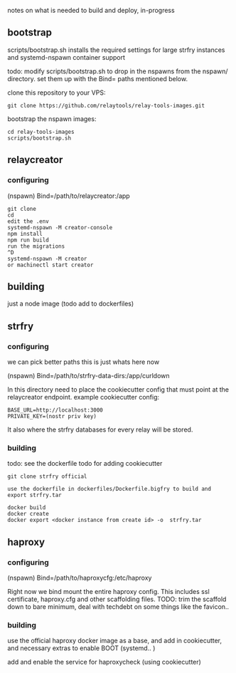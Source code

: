 notes on what is needed to build and deploy, in-progress

## bootstrap

scripts/bootstrap.sh installs the required settings for large strfry instances and systemd-nspawn container support

todo: modify scripts/bootstrap.sh to drop in the nspawns from the nspawn/ directory.  set them up with the Bind= paths mentioned below.

clone this repository to your VPS:

    git clone https://github.com/relaytools/relay-tools-images.git

bootstrap the nspawn images:

    cd relay-tools-images
    scripts/bootstrap.sh

## relaycreator

### configuring
(nspawn)
Bind=/path/to/relaycreator:/app
```
git clone
cd
edit the .env
systemd-nspawn -M creator-console
npm install
npm run build
run the migrations
^D
systemd-nspawn -M creator
or machinectl start creator
```
## building
just a node image (todo add to dockerfiles) 

## strfry

### configuring
we can pick better paths this is just whats here now

(nspawn)
Bind=/path/to/strfry-data-dirs:/app/curldown

In this directory need to place the cookiecutter config that must point at the relaycreator endpoint.  example cookiecutter config:
```
BASE_URL=http://localhost:3000
PRIVATE_KEY=(nostr priv key)
```

It also where the strfry databases for every relay will be stored.

### building

todo: see the dockerfile todo for adding cookiecutter

```
git clone strfry official

use the dockerfile in dockerfiles/Dockerfile.bigfry to build and export strfry.tar

docker build
docker create
docker export <docker instance from create id> -o  strfry.tar
```

## haproxy

### configuring
(nspawn)
Bind=/path/to/haproxycfg:/etc/haproxy

Right now we bind mount the entire haproxy config.  This includes ssl certificate, haproxy.cfg and other scaffolding files.  TODO: trim the scaffold down to bare minimum, deal with techdebt on some things like the favicon.. 

### building

use the official haproxy docker image as a base, and add in cookiecutter, and necessary extras to enable BOOT (systemd.. ) 

add and enable the service for haproxycheck (using cookiecutter)
